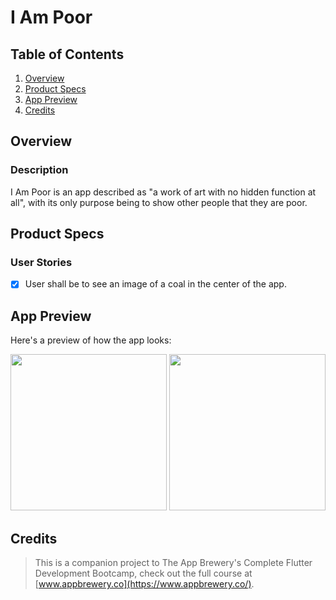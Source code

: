 # I Am Poor

## Table of Contents
1. [Overview](#Overview)
2. [Product Specs](#Product-Specs)
3. [App Preview](#App-Preview)
4. [Credits](#Credits)

## Overview
### Description

I Am Poor is an app described as "a work of art with no hidden function at all", with its only purpose being to show other people that they are poor.

## Product Specs
### User Stories

- [x] User shall be to see an image of a coal in the center of the app.

## App Preview

Here's a preview of how the app looks:

<img src="https://user-images.githubusercontent.com/35745973/83931834-a45e7780-a753-11ea-8283-749f4d74570d.png" width=250>

<img src="https://user-images.githubusercontent.com/35745973/83931832-a294b400-a753-11ea-90e2-3efa5dfe8ca3.png" width=250>

## Credits

>This is a companion project to The App Brewery's Complete Flutter Development Bootcamp, check out the full course at [www.appbrewery.co](https://www.appbrewery.co/).
